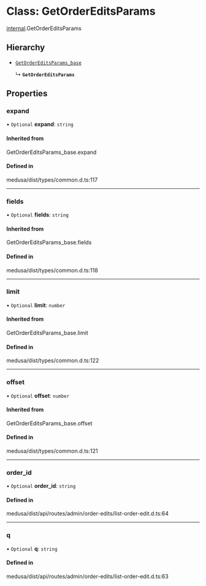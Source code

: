 # Class: GetOrderEditsParams

[internal](../modules/internal-13.md).GetOrderEditsParams

## Hierarchy

- [`GetOrderEditsParams_base`](../modules/internal-13.md#getordereditsparams_base)

  ↳ **`GetOrderEditsParams`**

## Properties

### expand

• `Optional` **expand**: `string`

#### Inherited from

GetOrderEditsParams\_base.expand

#### Defined in

medusa/dist/types/common.d.ts:117

___

### fields

• `Optional` **fields**: `string`

#### Inherited from

GetOrderEditsParams\_base.fields

#### Defined in

medusa/dist/types/common.d.ts:118

___

### limit

• `Optional` **limit**: `number`

#### Inherited from

GetOrderEditsParams\_base.limit

#### Defined in

medusa/dist/types/common.d.ts:122

___

### offset

• `Optional` **offset**: `number`

#### Inherited from

GetOrderEditsParams\_base.offset

#### Defined in

medusa/dist/types/common.d.ts:121

___

### order\_id

• `Optional` **order\_id**: `string`

#### Defined in

medusa/dist/api/routes/admin/order-edits/list-order-edit.d.ts:64

___

### q

• `Optional` **q**: `string`

#### Defined in

medusa/dist/api/routes/admin/order-edits/list-order-edit.d.ts:63

